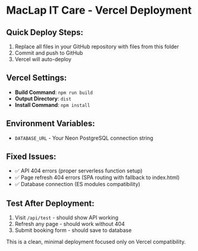 # MacLap IT Care - Vercel Deployment

## Quick Deploy Steps:

1. Replace all files in your GitHub repository with files from this folder
2. Commit and push to GitHub
3. Vercel will auto-deploy

## Vercel Settings:
- **Build Command**: `npm run build`
- **Output Directory**: `dist` 
- **Install Command**: `npm install`

## Environment Variables:
- `DATABASE_URL` - Your Neon PostgreSQL connection string

## Fixed Issues:
- ✅ API 404 errors (proper serverless function setup)
- ✅ Page refresh 404 errors (SPA routing with fallback to index.html)
- ✅ Database connection (ES modules compatibility)

## Test After Deployment:
1. Visit `/api/test` - should show API working
2. Refresh any page - should work without 404
3. Submit booking form - should save to database

This is a clean, minimal deployment focused only on Vercel compatibility.
